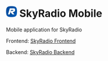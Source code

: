# <img src="./assets/logo.png" width="30" height="30" /> SkyRadio Mobile

Mobile application for SkyRadio

Frontend: [SkyRadio Frontend](https://github.com/carum98/skyradio-frontend)

Backend: [SkyRadio Backend](https://github.com/carum98/skyradio-api?tab=readme-ov-file)


